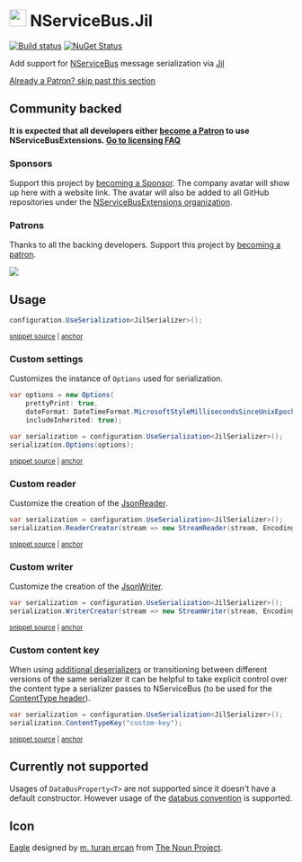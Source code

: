 <!--
GENERATED FILE - DO NOT EDIT
This file was generated by [MarkdownSnippets](https://github.com/SimonCropp/MarkdownSnippets).
Source File: /readme.source.md
To change this file edit the source file and then run MarkdownSnippets.
-->

# <img src="/src/icon.png" height="30px"> NServiceBus.Jil

[![Build status](https://ci.appveyor.com/api/projects/status/oab6rmnc297vyyh5/branch/master?svg=true)](https://ci.appveyor.com/project/SimonCropp/nservicebus-Jil)
[![NuGet Status](https://img.shields.io/nuget/v/NServiceBus.Jil.svg)](https://www.nuget.org/packages/NServiceBus.Jil/)

Add support for [NServiceBus](https://particular.net/NServiceBus) message serialization via [Jil](https://github.com/kevin-montrose/Jil)


<!--- StartOpenCollectiveBackers -->

[Already a Patron? skip past this section](#endofbacking)


## Community backed

**It is expected that all developers either [become a Patron](https://opencollective.com/nservicebusextensions/contribute/patron-6976) to use NServiceBusExtensions. [Go to licensing FAQ](https://github.com/NServiceBusExtensions/Home/#licensingpatron-faq)**


### Sponsors

Support this project by [becoming a Sponsor](https://opencollective.com/nservicebusextensions/contribute/sponsor-6972). The company avatar will show up here with a website link. The avatar will also be added to all GitHub repositories under the [NServiceBusExtensions organization](https://github.com/NServiceBusExtensions).


### Patrons

Thanks to all the backing developers. Support this project by [becoming a patron](https://opencollective.com/nservicebusextensions/contribute/patron-6976).

<img src="https://opencollective.com/nservicebusextensions/tiers/patron.svg?width=890&avatarHeight=60&button=false">

<a href="#" id="endofbacking"></a>

<!--- EndOpenCollectiveBackers -->


## Usage

<!-- snippet: JilSerialization -->
<a id='snippet-jilserialization'></a>
```cs
configuration.UseSerialization<JilSerializer>();
```
<sup><a href='/src/Tests/Snippets/Usage.cs#L9-L13' title='Snippet source file'>snippet source</a> | <a href='#snippet-jilserialization' title='Start of snippet'>anchor</a></sup>
<!-- endSnippet -->


### Custom settings

Customizes the instance of `Options` used for serialization.

<!-- snippet: JilCustomSettings -->
<a id='snippet-jilcustomsettings'></a>
```cs
var options = new Options(
    prettyPrint: true,
    dateFormat: DateTimeFormat.MicrosoftStyleMillisecondsSinceUnixEpoch,
    includeInherited: true);

var serialization = configuration.UseSerialization<JilSerializer>();
serialization.Options(options);
```
<sup><a href='/src/Tests/Snippets/Usage.cs#L18-L28' title='Snippet source file'>snippet source</a> | <a href='#snippet-jilcustomsettings' title='Start of snippet'>anchor</a></sup>
<!-- endSnippet -->


### Custom reader

Customize the creation of the [JsonReader](https://www.newtonsoft.com/json/help/html/T_Newtonsoft_Json_JsonReader.htm).

<!-- snippet: JilCustomReader -->
<a id='snippet-jilcustomreader'></a>
```cs
var serialization = configuration.UseSerialization<JilSerializer>();
serialization.ReaderCreator(stream => new StreamReader(stream, Encoding.UTF8));
```
<sup><a href='/src/Tests/Snippets/Usage.cs#L33-L38' title='Snippet source file'>snippet source</a> | <a href='#snippet-jilcustomreader' title='Start of snippet'>anchor</a></sup>
<!-- endSnippet -->


### Custom writer

Customize the creation of the [JsonWriter](https://www.newtonsoft.com/json/help/html/T_Newtonsoft_Json_JsonWriter.htm).

<!-- snippet: JilCustomWriter -->
<a id='snippet-jilcustomwriter'></a>
```cs
var serialization = configuration.UseSerialization<JilSerializer>();
serialization.WriterCreator(stream => new StreamWriter(stream, Encoding.UTF8));
```
<sup><a href='/src/Tests/Snippets/Usage.cs#L43-L48' title='Snippet source file'>snippet source</a> | <a href='#snippet-jilcustomwriter' title='Start of snippet'>anchor</a></sup>
<!-- endSnippet -->


### Custom content key

When using [additional deserializers](https://docs.particular.net/nservicebus/serialization/#specifying-additional-deserializers) or transitioning between different versions of the same serializer it can be helpful to take explicit control over the content type a serializer passes to NServiceBus (to be used for the [ContentType header](https://docs.particular.net/nservicebus/messaging/headers#serialization-headers-nservicebus-contenttype)).

<!-- snippet: JilContentTypeKey -->
<a id='snippet-jilcontenttypekey'></a>
```cs
var serialization = configuration.UseSerialization<JilSerializer>();
serialization.ContentTypeKey("custom-key");
```
<sup><a href='/src/Tests/Snippets/Usage.cs#L53-L58' title='Snippet source file'>snippet source</a> | <a href='#snippet-jilcontenttypekey' title='Start of snippet'>anchor</a></sup>
<!-- endSnippet -->


## Currently not supported

Usages of `DataBusProperty<T>` are not supported since it doesn't have a default constructor. However usage of the [databus convention](https://docs.particular.net/nservicebus/messaging/databus) is supported.


## Icon

[Eagle](https://thenounproject.com/term/eagle/58506/) designed by [m. turan ercan](https://thenounproject.com/mte/) from [The Noun Project](https://thenounproject.com).
